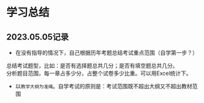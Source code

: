 # 学习总结

## 2023.05.05记录

- 在没有指导的情况下，自己根据历年考题总结考试重点范围（自学第一步？）

总结考试题型，比如：是否有选择题总共几分；是否有填空题总共几分。  
分析题目范围，每一章占多少分，占整个试卷多少比重。可以用Excel统计下。

- 以`教学大纲为准绳`。自学考试的原则是：考试范围既不超出大纲又不超出教材范围
